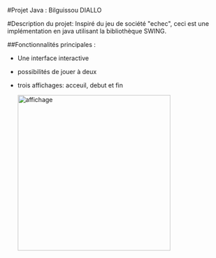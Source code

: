 #Projet Java : Bilguissou DIALLO

#Description du projet:
Inspiré du jeu de société "echec", ceci est une implémentation en java utilisant la bibliothèque SWING.

##Fonctionnalités principales :
- Une interface interactive
- possibilités de jouer à deux
- trois affichages: acceuil, debut et fin

  
  <img width="349" height="356" alt="affichage" src="https://github.com/user-attachments/assets/d9f6a947-a9cf-4ddf-a272-9384b804cd75" />


